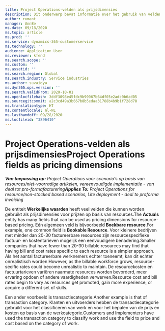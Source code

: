 ```yaml
---
title: Project Operations-velden als prijsdimensies
description: Dit onderwerp bevat informatie over het gebruik van velden als prijsdimensies in Dynamics 365 Project Operations.
author: rumant
manager: AnnBe
ms.date: 09/18/2020
ms.topic: article
ms.prod: ''
ms.service: dynamics-365-customerservice
ms.technology: ''
audience: Application User
ms.reviewer: kfend
ms.search.scope: ''
ms.custom: ''
ms.assetid: ''
ms.search.region: Global
ms.search.industry: Service industries
ms.author: suvaidya
ms.dyn365.ops.version: ''
ms.search.validFrom: 2020-10-01
ms.openlocfilehash: 3ddf3098e45fdc9b99067b64df05e2adc0b6ad05
ms.sourcegitcommit: a2c3cd49a3b667b8b5edaa31788b4b9b1f728d78
ms.translationtype: HT
ms.contentlocale: nl-NL
ms.lasthandoff: 09/28/2020
ms.locfileid: "3896410"
---
```

# <a name="project-operations-fields-as-pricing-dimensions"></a><span data-ttu-id="1f763-103">Project Operations-velden als prijsdimensies</span><span class="sxs-lookup"><span data-stu-id="1f763-103">Project Operations fields as pricing dimensions</span></span>

<span data-ttu-id="1f763-104">_**Van toepassing op:** Project Operations voor scenario's op basis van resources/niet-voorradige artikelen, vereenvoudigde implementatie - van deal tot pro-formafacturering_</span><span class="sxs-lookup"><span data-stu-id="1f763-104">_**Applies To:** Project Operations for resource/non-stocked based scenarios, Lite deployment - deal to proforma invoicing_</span></span>

<span data-ttu-id="1f763-105">De entiteit **Werkelijke waarden** heeft veel velden die kunnen worden gebruikt als prijsdimensies voor prijzen op basis van resources.</span><span class="sxs-lookup"><span data-stu-id="1f763-105">The **Actuals** entity has many fields that can be used as pricing dimensions for resource-based pricing.</span></span> <span data-ttu-id="1f763-106">Eén algemeen veld is bijvoorbeeld **Boekbare resource**.</span><span class="sxs-lookup"><span data-stu-id="1f763-106">For example, one common field is **Bookable Resource**.</span></span> <span data-ttu-id="1f763-107">Voor kleinere bedrijven met minder dan 20-30 factureerbare resources zijn resourcespecifieke factuur- en kostentarieven mogelijk een eenvoudigere benadering.</span><span class="sxs-lookup"><span data-stu-id="1f763-107">Smaller companies that have fewer than 20-30 billable resources may find that having bill and cost rates specific to each resource is a simpler approach.</span></span> <span data-ttu-id="1f763-108">Als het aantal factureerbare werknemers echter toeneemt, kan dit echter onrealistisch worden.</span><span class="sxs-lookup"><span data-stu-id="1f763-108">However, as the billable workforce grows, resource-secific rates could become unrealistic to maintain.</span></span> <span data-ttu-id="1f763-109">De resourcekosten en factuurtarieven variëren naarmate resources worden bevorderd, meer ervaring opdoen of andere vaardigheden verwerven.</span><span class="sxs-lookup"><span data-stu-id="1f763-109">Resource cost and bill rates begin to vary as resources get promoted, gain more experience, or acquire a different set of skills.</span></span> 

<span data-ttu-id="1f763-110">Een ander voorbeeld is transactiecategorie.</span><span class="sxs-lookup"><span data-stu-id="1f763-110">Another example is that of transaction category.</span></span> <span data-ttu-id="1f763-111">Klanten en uitvoerders hebben de transactiecategorie gebruikt voor het classificeren van werk en voor het bepalen van de prijs en kosten op basis van de werkcategorie.</span><span class="sxs-lookup"><span data-stu-id="1f763-111">Customers and Implementers have used the transaction category to classify work and use the field to price and cost based on the category of work.</span></span>
